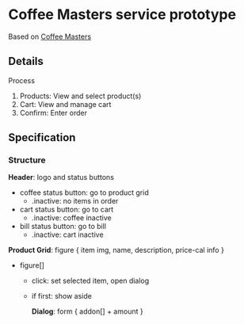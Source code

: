 # Coffee Masters service prototype

Based on [Coffee Masters](/coffee-masters-mockup.png)

## Details

Process
1. Products: View and select product(s)
2. Cart: View and manage cart
3. Confirm: Enter order

## Specification

### Structure
**Header**: logo and status buttons
- coffee status button: go to product grid
  - .inactive: no items in order
- cart status button: go to cart
  - .inactive: coffee inactive
- bill status button: go to bill
  - .inactive: cart inactive

**Product Grid**: figure { item img, name, description, price-cal info }
- figure[]
  - click: set selected item, open dialog
  - if first: show aside

	**Dialog**: form { addon[] + amount }
